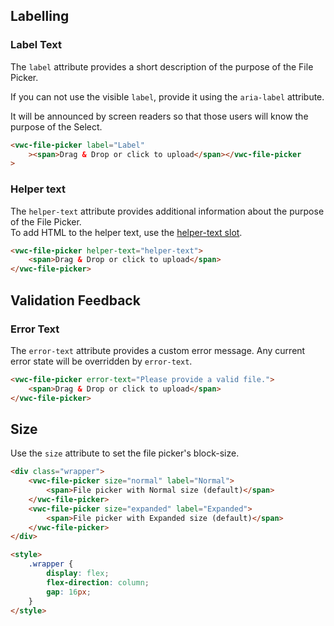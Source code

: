 ## Labelling

### Label Text

The `label` attribute provides a short description of the purpose of the File Picker.

<vwc-note connotation="information" headline="Accessibility note">
	<vwc-icon slot="icon" name="accessibility-line"></vwc-icon>
	<p>If you can not use the visible <code>label</code>, provide it using the <code>aria-label</code> attribute.</p>
	<p>It will be announced by screen readers so that those users will know the purpose of the Select.</p>
</vwc-note>

```html preview
<vwc-file-picker label="Label"
	><span>Drag & Drop or click to upload</span></vwc-file-picker
>
```

### Helper text

The `helper-text` attribute provides additional information about the purpose of the File Picker.  
To add HTML to the helper text, use the [helper-text slot](/components/file-picker/code/#helper-text-slot).

```html preview
<vwc-file-picker helper-text="helper-text">
	<span>Drag & Drop or click to upload</span>
</vwc-file-picker>
```

## Validation Feedback

### Error Text

The `error-text` attribute provides a custom error message. Any current error state will be overridden by `error-text`.

```html preview
<vwc-file-picker error-text="Please provide a valid file.">
	<span>Drag & Drop or click to upload</span>
</vwc-file-picker>
```

## Size

Use the `size` attribute to set the file picker's block-size.

```html preview
<div class="wrapper">
	<vwc-file-picker size="normal" label="Normal">
		<span>File picker with Normal size (default)</span>
	</vwc-file-picker>
	<vwc-file-picker size="expanded" label="Expanded">
		<span>File picker with Expanded size (default)</span>
	</vwc-file-picker>
</div>

<style>
	.wrapper {
		display: flex;
		flex-direction: column;
		gap: 16px;
	}
</style>
```
